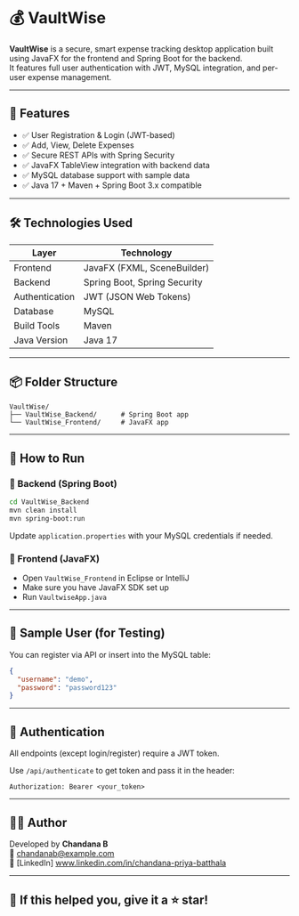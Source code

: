 # 💰 VaultWise

**VaultWise** is a secure, smart expense tracking desktop application built using JavaFX for the frontend and Spring Boot for the backend.  
It features full user authentication with JWT, MySQL integration, and per-user expense management.

---

## 🚀 Features

- ✅ User Registration & Login (JWT-based)
- ✅ Add, View, Delete Expenses
- ✅ Secure REST APIs with Spring Security
- ✅ JavaFX TableView integration with backend data
- ✅ MySQL database support with sample data
- ✅ Java 17 + Maven + Spring Boot 3.x compatible

---

## 🛠️ Technologies Used

| Layer         | Technology                     |
|---------------|--------------------------------|
| Frontend      | JavaFX (FXML, SceneBuilder)    |
| Backend       | Spring Boot, Spring Security   |
| Authentication| JWT (JSON Web Tokens)          |
| Database      | MySQL                          |
| Build Tools   | Maven                          |
| Java Version  | Java 17                        |

---

## 📦 Folder Structure

```
VaultWise/
├── VaultWise_Backend/      # Spring Boot app
└── VaultWise_Frontend/     # JavaFX app
```

---

## 🧪 How to Run

### 🔹 Backend (Spring Boot)
```bash
cd VaultWise_Backend
mvn clean install
mvn spring-boot:run
```
Update `application.properties` with your MySQL credentials if needed.

### 🔹 Frontend (JavaFX)
- Open `VaultWise_Frontend` in Eclipse or IntelliJ
- Make sure you have JavaFX SDK set up
- Run `VaultwiseApp.java`

---

## 📂 Sample User (for Testing)

You can register via API or insert into the MySQL table:

```json
{
  "username": "demo",
  "password": "password123"
}
```

---

## 🔐 Authentication

All endpoints (except login/register) require a JWT token.

Use `/api/authenticate` to get token and pass it in the header:

```http
Authorization: Bearer <your_token>
```

---

## 👩‍💻 Author

Developed by **Chandana B**  
📧 chandanab@example.com  
🔗 [LinkedIn]  www.linkedin.com/in/chandana-priya-batthala

---

## 🌟 If this helped you, give it a ⭐ star!